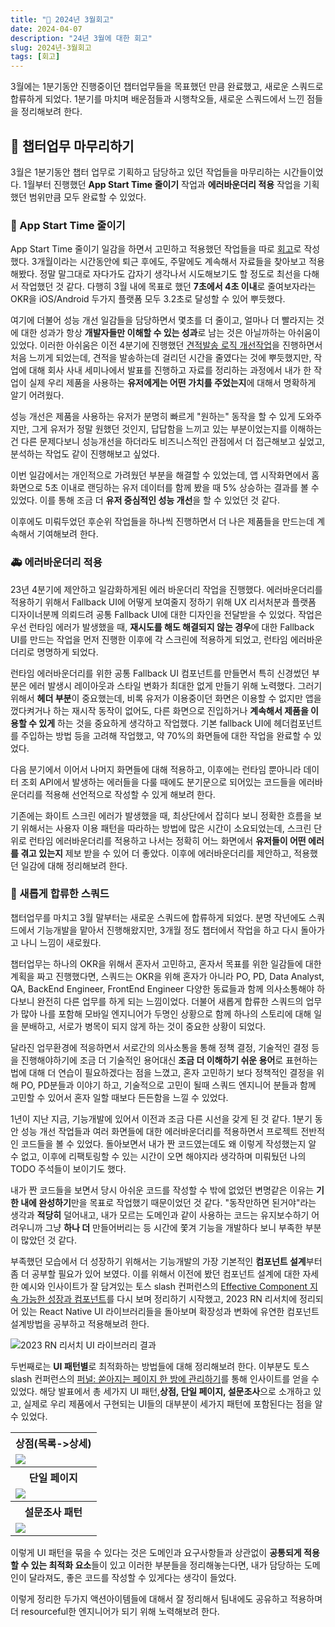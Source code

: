 ```yaml
---
title: "🙌 2024년 3월회고"
date: 2024-04-07
description: "24년 3월에 대한 회고"
slug: 2024년-3월회고
tags: [회고]
---
```


3월에는 1분기동안 진행중이던 챕터업무들을 목표했던 만큼 완료했고, 새로운 스쿼드로 합류하게 되었다. 1분기를 마치며 배운점들과 시행착오들, 새로운 스쿼드에서 느낀 점들을 정리해보려 한다.

## 💪 챕터업무 마무리하기

3월은 1분기동안 챕터 업무로 기획하고 담당하고 있던 작업들을 마무리하는 시간들이었다. 1월부터 진행했던 **App Start Time 줄이기** 작업과 **에러바운더리 적용** 작업을 기획했던 범위만큼 모두 완료할 수 있었다.

### 🚀 App Start Time 줄이기

App Start Time 줄이기 일감을 하면서 고민하고 적용했던 작업들을 따로 [회고](https://choi2021.github.io/2024-03-30-RN%EC%95%B1%EC%8B%9C%EC%9E%91%EC%B5%9C%EC%A0%81%ED%99%94/)로 작성했다.
3개월이라는 시간동안에 퇴근 후에도, 주말에도 계속해서 자료들을 찾아보고 적용해봤다. 정말 말그대로 자다가도 갑자기 생각나서 시도해보기도 할 정도로 최선을 다해서 작업했던 것 같다.
다행히 3월 내에 목표로 했던 **7초에서 4초 이내**로 줄여보자라는 OKR을 iOS/Android 두가지 플랫폼 모두 3.2초로 달성할 수 있어 뿌듯했다.

여기에 더불어 성능 개선 일감들을 담당하면서 몇초를 더 줄이고, 얼마나 더 빨라지는 것에 대한 성과가 항상 **개발자들만 이해할 수 있는 성과**로 남는 것은 아닐까하는 아쉬움이 있었다.
이러한 아쉬움은 이전 4분기에 진행했던 [견적발송 로직 개선작업](https://choi2021.github.io/2023-12-31-2023%EB%85%84-12%EC%9B%94%ED%9A%8C%EA%B3%A0/)을 진행하면서 처음 느끼게 되었는데, 견적을 발송하는데 걸리던 시간을 줄였다는 것에 뿌듯했지만, 작업에 대해 회사 사내 세미나에서 발표를 진행하고 자료를 정리하는 과정에서 내가 한 작업이 실제 우리 제품을 사용하는 **유저에게는 어떤 가치를 주었는지**에 대해서 명확하게 알기 어려웠다.

성능 개선은 제품을 사용하는 유저가 분명히 빠르게 "원하는" 동작을 할 수 있게 도와주지만, 그게 유저가 정말 원했던 것인지, 답답함을 느끼고 있는 부분이었는지를 이해하는 건 다른 문제다보니 성능개선을 하더라도 비즈니스적인 관점에서 더 접근해보고 싶었고, 분석하는 작업도 같이 진행해보고 싶었다.

이번 일감에서는 개인적으로 가려웠던 부분을 해결할 수 있었는데, 앱 시작화면에서 홈화면으로 5초 이내로 랜딩하는 유저 데이터를 함께 봤을 때 5% 상승하는 결과를 볼 수 있었다. 이를 통해 조금 더 **유저 중심적인 성능 개선**을 할 수 있었던 것 같다.

이후에도 미뤄두었던 후순위 작업들을 하나씩 진행하면서 더 나은 제품들을 만드는데 계속해서 기여해보려 한다.

### 🚑 에러바운더리 적용

23년 4분기에 제안하고 일감화하게된 에러 바운더리 작업을 진행했다. 에러바운더리를 적용하기 위해서 Fallback UI에 어떻게 보여줄지 정하기 위해 UX 리서처분과 플랫폼 디자이너분께 의뢰드려 공통 Fallback UI에 대한 디자인을 전달받을 수 있었다.
작업은 우선 런타임 에러가 발생했을 때, **재시도를 해도 해결되지 않는 경우**에 대한 Fallback UI를 만드는 작업을 먼저 진행한 이후에 각 스크린에 적용하게 되었고, 런타임 에러바운더리로 명명하게 되었다.

런타임 에러바운더리를 위한 공통 Fallback UI 컴포넌트를 만들면서 특히 신경썼던 부분은 에러 발생시 레이아웃과 스타일 변화가 최대한 없게 만들기 위해 노력했다.
그러기 위해서 **헤더 부분**이 중요했는데, 비록 유저가 이용중이던 화면은 이용할 수 없지만 앱을 껐다켜거나 하는 재시작 동작이 없어도, 다른 화면으로 진입하거나 **계속해서 제품을 이용할 수 있게** 하는 것을 중요하게 생각하고 작업했다.
기본 fallback UI에 헤더컴포넌트를 주입하는 방법 등을 고려해 작업했고, 약 70%의 화면들에 대한 작업을 완료할 수 있었다.

다음 분기에서 이어서 나머지 화면들에 대해 적용하고, 이후에는 런타임 뿐아니라 데이터 조회 API에서 발생하는 에러들을 다룰 때에도 분기문으로 되어있는 코드들을 에러바운더리를 적용해 선언적으로 작성할 수 있게 해보려 한다.

기존에는 화이트 스크린 에러가 발생했을 때, 최상단에서 잡히다 보니 정확한 흐름을 보기 위해서는 사용자 이용 패턴을 따라하는 방법에 많은 시간이 소요되었는데, 스크린 단위로 런타임 에러바운더리를 적용하고 나서는 정확히 어느 화면에서 **유저들이 어떤 에러를 겪고 있는지** 제보 받을 수 있어 더 좋았다.
이후에 에러바운더리를 제안하고, 적용했던 일감에 대해 정리해보려 한다.

### 🙌 새롭게 합류한 스쿼드

챕터업무를 마치고 3월 말부터는 새로운 스쿼드에 합류하게 되었다. 분명 작년에도 스쿼드에서 기능개발을 맡아서 진행해왔지만, 3개월 정도 챕터에서 작업을 하고 다시 돌아가고 나니 느낌이 새로웠다.

챕터업무는 하나의 OKR을 위해서 혼자서 고민하고, 혼자서 목표를 위한 일감들에 대한 계획을 짜고 진행했다면, 스쿼드는 OKR을 위해 혼자가 아니라 PO, PD, Data Analyst, QA, BackEnd Engineer, FrontEnd Engineer 다양한 동료들과 함께 의사소통해야 하다보니 완전히 다른 업무를 하게 되는 느낌이었다.
더불어 새롭게 합류한 스쿼드의 업무가 많아 나를 포함해 모바일 엔지니어가 두명인 상황으로 함께 하나의 스토리에 대해 일을 분배하고, 서로가 병목이 되지 않게 하는 것이 중요한 상황이 되었다.

달라진 업무환경에 적응하면서 서로간의 의사소통을 통해 정책 결정, 기술적인 결정 등을 진행해야하기에 조금 더 기술적인 용어대신 **조금 더 이해하기 쉬운 용어**로 표현하는 법에 대해 더 연습이 필요하겠다는 점을 느꼈고, 혼자 고민하기 보다 정책적인 결정을 위해 PO, PD분들과 이야기 하고, 기술적으로 고민이 될때 스쿼드 엔지니어 분들과 함께 고민할 수 있어서 혼자 일할 때보다 든든함을 느낄 수 있었다.

1년이 지난 지금, 기능개발에 있어서 이전과 조금 다른 시선을 갖게 된 것 같다. 1분기 동안 성능 개선 작업들과 여러 화면들에 대한 에러바운더리를 적용하면서 프로젝트 전반적인 코드들을 볼 수 있었다. 돌아보면서 내가 짠 코드였는데도 왜 이렇게 작성했는지 알 수 없고, 이후에 리팩토링할 수 있는 시간이 오면 해야지라 생각하며 미뤄뒀던 나의 TODO 주석들이 보이기도 했다.

내가 짠 코드들을 보면서 당시 아쉬운 코드를 작성할 수 밖에 없었던 변명같은 이유는 **기한 내에 완성하기**만을 목표로 작업했기 때문이었던 것 같다. "동작만하면 된거야"라는 생각과 **적당히** 덜어내고, 내가 모르는 도메인과 같이 사용하는 코드는 유지보수하기 어려우니까 그냥 **하나 더** 만들어버리는 등 시간에 쫓겨 기능을 개발하다 보니 부족한 부분이 많았던 것 같다.

부족했던 모습에서 더 성장하기 위해서는 기능개발의 가장 기본적인 **컴포넌트 설계**부터 좀 더 공부할 필요가 있어 보였다.
이를 위해서 이전에 봤던 컴포넌트 설계에 대한 자세한 예시와 인사이트가 잘 담겨있는 토스 slash 컨퍼런스의 [Effective Component 지속 가능한 성장과 컴포넌트](https://www.youtube.com/watch?v=fR8tsJ2r7Eg)를 다시 보며 정리하기 시작했고, 2023 RN 리서치에 정리되어 있는 React Native UI 라이브러리들을 돌아보며 확장성과 변화에 유연한 컴포넌트 설계방법을 공부하고 적용해보려 한다.

![2023 RN 리서치 UI 라이브러리 결과](rn-2023-ui.png)

두번째로는 **UI 패턴별**로 최적화하는 방법들에 대해 정리해보려 한다. 이부분도 토스 slash 컨퍼런스의 [ 퍼널: 쏟아지는 페이지 한 방에 관리하기](https://www.youtube.com/watch?v=NwLWX2RNVcw&t=41s)를 통해 인사이트를 얻을 수 있었다.
해당 발표에서 총 세가지 UI 패턴,**상점, 단일 페이지, 설문조사**으로 소개하고 있고, 실제로 우리 제품에서 구현되는 UI들의 대부분이 세가지 패턴에 포함된다는 점을 알 수 있었다.

<table width="100%" >
    <tr>
        <th>상점(목록->상세)</th>
    </tr>
    <tr>
        <td>
            <img src="store.png" />
        </td>
    </tr>
    <tr>
        <th>단일 페이지</th>
    </tr>
    <tr>
        <td>
            <img src="single.png" />
        </td>
    </tr>
    <tr>
        <th>설문조사 패턴</th>
    </tr>
    <tr>
        <td>
            <img src="search.png" />
        </td>
    </tr>
</table>

이렇게 UI 패턴을 묶을 수 있다는 것은 도메인과 요구사항들과 상관없이 **공통되게 적용할 수 있는 최적화 요소**들이 있고 이러한 부분들을 정리해놓는다면, 내가 담당하는 도메인이 달라져도, 좋은 코드를 작성할 수 있게다는 생각이 들었다.

이렇게 정리한 두가지 액션아이템들에 대해서 잘 정리해서 팀내에도 공유하고 적용하며 더 resourceful한 엔지니어가 되기 위해 노력해보려 한다.
